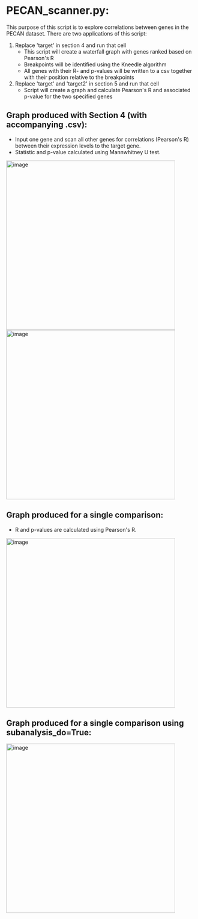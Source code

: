 # PECAN_scanner.py:
This purpose of this script is to explore correlations between genes in the PECAN dataset.
There are two applications of this script:
1. Replace 'target' in section 4 and run that cell
    - This script will create a waterfall graph with genes ranked based on Pearson's R
    - Breakpoints will be identified using the Kneedle algorithm
    - All genes with their R- and p-values will be written to a csv together with their position relative to the breakpoints
2. Replace 'target' and 'target2' in section 5 and run that cell
    - Script will create a graph and calculate Pearson's R and associated p-value for the two specified genes


## Graph produced with Section 4 (with accompanying .csv):
- Input one gene and scan all other genes for correlations (Pearson's R) between their expression levels to the target gene. <br>
- Statistic and p-value calculated using Mannwhitney U test.

<img width="450" alt="image" src="https://github.com/user-attachments/assets/7e027f59-77fb-42e4-96fd-a19409ab2db7">
<br>
<img width="450" alt="image" src="https://github.com/user-attachments/assets/c2f8dde5-1570-4936-a130-4129f171e2da">

## Graph produced for a single comparison:
- R and p-values are calculated using Pearson's R.

<img width="450" alt="image" src="https://github.com/user-attachments/assets/93c5ce2d-4f2b-4afa-900b-89d564917d85">

## Graph produced for a single comparison using subanalysis_do=True:
<img width="450" alt="image" src="https://github.com/user-attachments/assets/02d20bd9-f1f3-405b-af4b-19a53773a81c">
